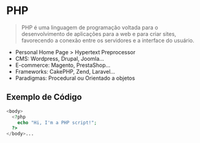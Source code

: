 # PHP

> PHP é uma linguagem de programação voltada para o desenvolvimento de aplicações para a web e para criar sites, favorecendo a conexão entre os servidores e a interface do usuário.

- Personal Home Page > Hypertext Preprocessor
- CMS: Wordpress, Drupal, Joomla...
- E-commerce: Magento, PrestaShop...
- Frameworks: CakePHP, Zend, Laravel...
- Paradigmas: Procedural ou Orientado a objetos

## Exemplo de Código

```PHP
<body>
  <?php
    echo "Hi, I'm a PHP script!";
  ?>
</body>...
```
